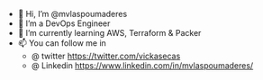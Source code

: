 - 👋 Hi, I’m @mvlaspoumaderes
- 👀 I’m a DevOps Engineer 
- 🌱 I’m currently learning AWS, Terraform & Packer
- 📫 You can follow me in 
     - @ twitter https://twitter.com/vickasecas
     - @ Linkedin https://www.linkedin.com/in/mvlaspoumaderes/

